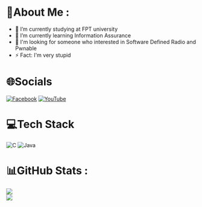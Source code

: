 # 💫About Me :
- 🔭 I’m currently studying at FPT university
- 🌱 I’m currently learning Information Assurance
- 💬 I'm looking for someone who interested in Software Defined Radio and Pwnable
- ⚡ Fact: I'm very stupid
<!-- ![Social_dino-with-hat](https://user-images.githubusercontent.com/86862725/195339216-41f7d5cb-3898-405d-bc64-ae60fb25bd53.gif) -->
# 🌐Socials
[![Facebook](https://img.shields.io/badge/Messenger-00B2FF?&logo=messenger&logoColor=white)](https://m.me/pqtrung2706/) [![YouTube](https://img.shields.io/badge/YouTube-%23FF0000.svg?logo=YouTube&logoColor=white)](https://www.youtube.com/channel/UCuAhMcQrp_nQbnjJzJumvnw) 

# 💻Tech Stack
![C](https://img.shields.io/badge/c-%2300599C.svg?style=plastic&logo=c&logoColor=white) ![Java](https://img.shields.io/badge/java-%23ED8B00.svg?style=plastic&logo=java&logoColor=white) 
# 📊GitHub Stats :
![](https://github-readme-stats.vercel.app/api?username=AcceleratorHTH&theme=monokai&hide_border=true&include_all_commits=false&count_private=true)<br/>
![](https://github-readme-stats.vercel.app/api/top-langs/?username=AcceleratorHTH&theme=monokai&hide_border=true&include_all_commits=false&count_private=true&layout=compact)
